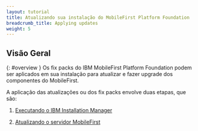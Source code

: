 ```yaml
---
layout: tutorial
title: Atualizando sua instalação do MobileFirst Platform Foundation
breadcrumb_title: Applying updates
weight: 5
---
```

<!-- NLS_CHARSET=UTF-8 -->
## Visão Geral
{: #overview }
Os fix packs do IBM MobileFirst Platform Foundation podem ser aplicados em sua instalação para atualizar e fazer upgrade dos componentes do MobileFirst.

A aplicação das atualizações ou dos fix packs envolve duas etapas, que são:

1. [Executando o IBM Installation Manager](installation-manager)

2. [Atualizando o servidor MobileFirst](appserver-update)
